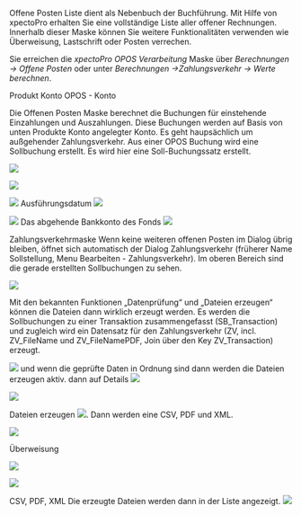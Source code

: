 Offene Posten Liste dient als Nebenbuch der Buchführung. Mit Hilfe von xpectoPro erhalten Sie eine vollständige Liste aller offener Rechnungen. Innerhalb dieser Maske können Sie weitere Funktionalitäten verwenden wie Überweisung, Lastschrift oder Posten verrechen.


Sie erreichen die *xpectoPro OPOS Verarbeitung* Maske über *Berechnungen → Offene Posten* oder unter *Berechnungen →Zahlungsverkehr → Werte berechnen*.

Produkt Konto OPOS - Konto

Die Offenen Posten Maske berechnet die Buchungen für einstehende Einzahlungen und Auszahlungen. Diese Buchungen werden auf Basis von unten Produkte Konto angelegter Konto.
Es geht haupsächlich um außgehender Zahlungsverkehr. Aus einer OPOS Buchung wird eine Sollbuchung erstellt. Es wird hier eine Soll-Buchungssatz erstellt. 

![](http://xpecto.github.io/docs/img/img_1440772574042.png)



![](http://xpecto.github.io/docs/img/img_1440769189875.png)

![](http://xpecto.github.io/docs/img/img_1440769218414.png)
 Ausführungsdatum
![](http://xpecto.github.io/docs/img/img_1440769342773.png)


![](http://xpecto.github.io/docs/img/img_1440769392486.png)
Das abgehende Bankkonto des Fonds 
![](http://xpecto.github.io/docs/img/img_1440769418756.png)

Zahlungsverkehrmaske 
Wenn keine weiteren offenen Posten im Dialog übrig bleiben, öffnet sich automatisch der Dialog Zahlungsverkehr (früherer Name Sollstellung, Menu Bearbeiten - Zahlungsverkehr).
Im oberen Bereich sind die gerade erstellten Sollbuchungen zu sehen. 


![](http://xpecto.github.io/docs/img/img_1440772638410.png)

Mit den bekannten Funktionen „Datenprüfung“ und „Dateien erzeugen“ können die Dateien dann wirklich erzeugt werden. Es werden die Sollbuchungen zu einer Transaktion zusammengefasst (SB_Transaction) und zugleich wird ein Datensatz für den Zahlungsverkehr (ZV, incl. ZV_FileName und ZV_FileNamePDF, Join über den Key ZV_Transaction) erzeugt. 


 ![](http://xpecto.github.io/docs/img/img_1440771677497.png) und wenn die geprüfte Daten in Ordnung sind dann werden die Dateien erzeugen aktiv. dann auf Details ![](http://xpecto.github.io/docs/img/img_1440771513947.png)

![](http://xpecto.github.io/docs/img/img_1440772783601.png)

 Dateien erzeugen ![](http://xpecto.github.io/docs/img/img_1440771590046.png).   Dann werden eine CSV, PDF und XML.

![](http://xpecto.github.io/docs/img/img_1440772902738.png)

Überweisung

![](http://xpecto.github.io/docs/img/img_1440773727879.png)


![](http://xpecto.github.io/docs/img/img_1440773653998.png)

CSV, PDF, XML
Die erzeugte Dateien werden dann in der Liste angezeigt. 
![](http://xpecto.github.io/docs/img/img_1440773806090.png)